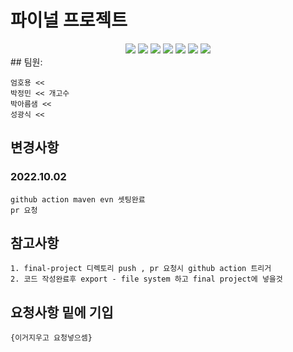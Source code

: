 # 파이널 프로젝트

<div align=center>
	<img src="https://img.shields.io/badge/kubernetes-326CE5.svg?style=for-the-badge&logo=kubernetes&logoColor=white">
	<img src="https://img.shields.io/badge/spring-6DB33F.svg?style=for-the-badge&logo=spring&logoColor=white">
	<img src="https://img.shields.io/badge/mysql-4479A1.svg?style=for-the-badge&logo=mysql&logoColor=white">
	<img src="https://img.shields.io/badge/github actions-2088FF.svg?style=for-the-badge&logo=githubactions&logoColor=white">
	<img src="https://img.shields.io/badge/html5-E34F26.svg?style=for-the-badge&logo=html5&logoColor=white">
	<img src="https://img.shields.io/badge/podman-892CA0.svg?style=for-the-badge&logo=podman&logoColor=white">
	<img src="https://img.shields.io/badge/elastic stack-005571.svg?style=for-the-badge&logo=elastic stack&logoColor=white">
	
	
	
	
</div>
## 팀원:
	
	엄호용 << 
  	박정민 << 개고수
  	박아름샘 << 
  	성광식 <<


## 변경사항
### 2022.10.02 

	github action maven evn 셋팅완료
	pr 요청 
	
## 참고사항

	1. final-project 디렉토리 push , pr 요청시 github action 트리거
	2. 코드 작성완료후 export - file system 하고 final project에 넣을것 

## 요청사항 밑에 기입 

	{이거지우고 요청넣으셈} 
	


